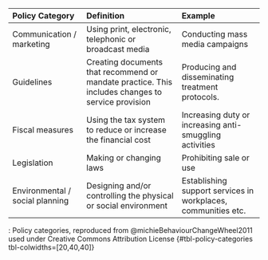 | **Policy Category**             | **Definition**                                                                                    | **Example**                                                   |
|:----------------|:---------------------------------|:--------------------|
| Communication / marketing       | Using print, electronic, telephonic or broadcast media                                            | Conducting mass media campaigns                               |
| Guidelines                      | Creating documents that recommend or mandate practice. This includes changes to service provision | Producing and disseminating treatment protocols.              |
| Fiscal measures                 | Using the tax system to reduce or increase the financial cost                                     | Increasing duty or increasing anti-smuggling activities       |
| Legislation                     | Making or changing laws                                                                           | Prohibiting sale or use                                       |
| Environmental / social planning | Designing and/or controlling the physical or social environment                                   | Establishing support services in workplaces, communities etc. |

: Policy categories, reproduced from @michieBehaviourChangeWheel2011 used under Creative Commons Attribution License {#tbl-policy-categories tbl-colwidths=\[20,40,40\]}